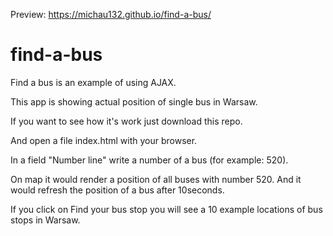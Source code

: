 Preview: https://michau132.github.io/find-a-bus/

# find-a-bus
Find a bus is an example of using AJAX.

This app is showing actual position of single bus in Warsaw.

If you want to see how it's work just download this repo.

And open a file index.html with your browser.

In a field "Number line" write a number of a bus (for example: 520).

On map it would render a position of all buses with number 520. And it would refresh the position of a bus after 10seconds.

If you click on Find your bus stop you will see a 10 example locations of bus stops in Warsaw.

